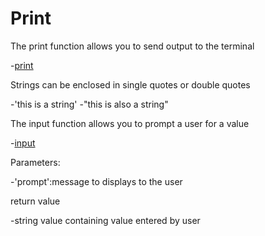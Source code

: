 # Print

The print function allows you to send output to the terminal

-[print](http://docs.python.org)

Strings can be enclosed in single quotes or double quotes

-'this is a string'
-"this is also a string"

The input function allows you to prompt a user for a value

-[input](http://docs.python.org)

Parameters:

-'prompt':message to displays to the user

return value

-string value containing value entered by user

